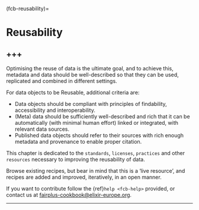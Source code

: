 (fcb-reusability)=
# Reusability

+++
---

Optimising the reuse of data is the ultimate goal, and to achieve this, metadata and data should be well-described so that they can be used, replicated and combined in different settings.

For data objects to be Reusable, additional criteria are:
- Data objects should be compliant with principles of findability, accessibility and interoperability.
- (Meta) data should be sufficiently well-described and rich that it can be automatically (with minimal human effort) linked or integrated, with relevant data sources.
- Published data objects should refer to their sources with rich enough metadata and provenance to enable proper citation.

This chapter is dedicated to the `standards`, `licenses`, `practices` and other `resources` necessary to improving the reusability of data.

Browse existing recipes, but bear in mind that this is a ‘live resource’, and recipes are added and improved, iteratively, in an open manner.

If you want to contribute follow the {ref}`help <fcb-help>` provided, or contact us at [fairplus-cookbook@elixir-europe.org](mailto:fairplus-cookbook@elixir-europe.org).

---



